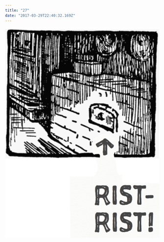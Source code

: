 ```yaml
---
title: "27"
date: "2017-03-29T22:40:32.169Z"
---
```

![GliseGeir Grevling & Herr Havre Rev](./15_2_Geir.png)

<!--
Then those two rabbits lost their heads completely. They did the most foolish thing that they could have done. They rushed under the bed. -->


<!-- into their short new tunnel, and hid themselves at the top end of it, under Mr. Tod's kitchen floor. -->